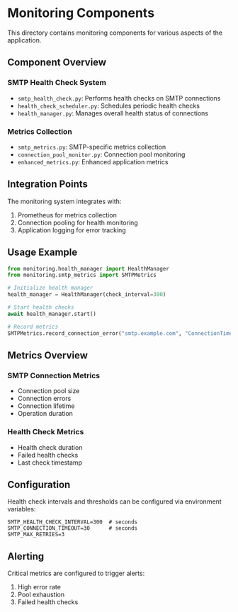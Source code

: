 # Monitoring Components

This directory contains monitoring components for various aspects of the application.

## Component Overview

### SMTP Health Check System
- `smtp_health_check.py`: Performs health checks on SMTP connections
- `health_check_scheduler.py`: Schedules periodic health checks
- `health_manager.py`: Manages overall health status of connections

### Metrics Collection
- `smtp_metrics.py`: SMTP-specific metrics collection
- `connection_pool_monitor.py`: Connection pool monitoring
- `enhanced_metrics.py`: Enhanced application metrics

## Integration Points

The monitoring system integrates with:
1. Prometheus for metrics collection
2. Connection pooling for health monitoring
3. Application logging for error tracking

## Usage Example

```python
from monitoring.health_manager import HealthManager
from monitoring.smtp_metrics import SMTPMetrics

# Initialize health manager
health_manager = HealthManager(check_interval=300)

# Start health checks
await health_manager.start()

# Record metrics
SMTPMetrics.record_connection_error("smtp.example.com", "ConnectionTimeout")
```

## Metrics Overview

### SMTP Connection Metrics
- Connection pool size
- Connection errors
- Connection lifetime
- Operation duration

### Health Check Metrics
- Health check duration
- Failed health checks
- Last check timestamp

## Configuration

Health check intervals and thresholds can be configured via environment variables:

```env
SMTP_HEALTH_CHECK_INTERVAL=300  # seconds
SMTP_CONNECTION_TIMEOUT=30      # seconds
SMTP_MAX_RETRIES=3
```

## Alerting

Critical metrics are configured to trigger alerts:
1. High error rate
2. Pool exhaustion
3. Failed health checks